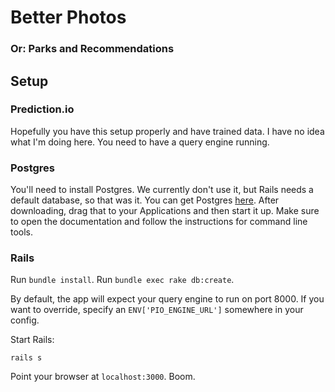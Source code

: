 Better Photos
=============

### Or: Parks and Recommendations

## Setup

### Prediction.io

Hopefully you have this setup properly and have trained data. I have no idea what I'm doing here. You need to have a query engine running.

### Postgres

You'll need to install Postgres. We currently don't use it, but Rails needs a default database, so that was it. You can get Postgres [here](//postgresapp.com). After downloading, drag that to your Applications and then start it up. Make sure to open the documentation and follow the instructions for command line tools.

### Rails

Run `bundle install`.
Run `bundle exec rake db:create`.

By default, the app will expect your query engine to run on port 8000. If you want to override, specify an `ENV['PIO_ENGINE_URL']` somewhere in your config.

Start Rails:

`rails s`

Point your browser at `localhost:3000`. Boom.

